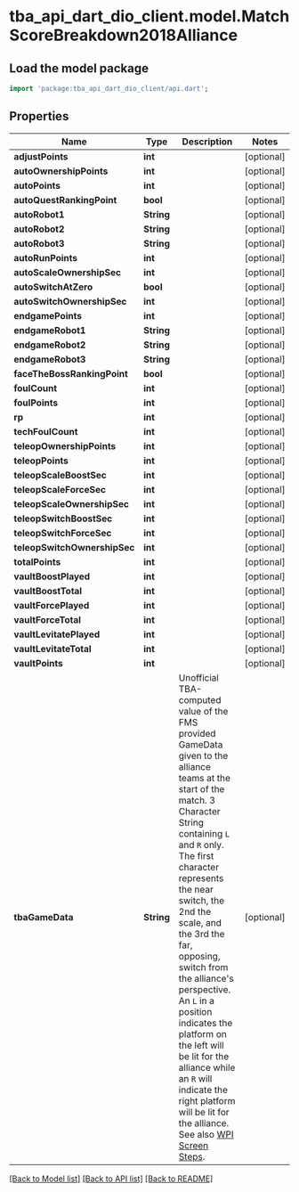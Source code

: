 # tba_api_dart_dio_client.model.MatchScoreBreakdown2018Alliance

## Load the model package
```dart
import 'package:tba_api_dart_dio_client/api.dart';
```

## Properties
Name | Type | Description | Notes
------------ | ------------- | ------------- | -------------
**adjustPoints** | **int** |  | [optional] 
**autoOwnershipPoints** | **int** |  | [optional] 
**autoPoints** | **int** |  | [optional] 
**autoQuestRankingPoint** | **bool** |  | [optional] 
**autoRobot1** | **String** |  | [optional] 
**autoRobot2** | **String** |  | [optional] 
**autoRobot3** | **String** |  | [optional] 
**autoRunPoints** | **int** |  | [optional] 
**autoScaleOwnershipSec** | **int** |  | [optional] 
**autoSwitchAtZero** | **bool** |  | [optional] 
**autoSwitchOwnershipSec** | **int** |  | [optional] 
**endgamePoints** | **int** |  | [optional] 
**endgameRobot1** | **String** |  | [optional] 
**endgameRobot2** | **String** |  | [optional] 
**endgameRobot3** | **String** |  | [optional] 
**faceTheBossRankingPoint** | **bool** |  | [optional] 
**foulCount** | **int** |  | [optional] 
**foulPoints** | **int** |  | [optional] 
**rp** | **int** |  | [optional] 
**techFoulCount** | **int** |  | [optional] 
**teleopOwnershipPoints** | **int** |  | [optional] 
**teleopPoints** | **int** |  | [optional] 
**teleopScaleBoostSec** | **int** |  | [optional] 
**teleopScaleForceSec** | **int** |  | [optional] 
**teleopScaleOwnershipSec** | **int** |  | [optional] 
**teleopSwitchBoostSec** | **int** |  | [optional] 
**teleopSwitchForceSec** | **int** |  | [optional] 
**teleopSwitchOwnershipSec** | **int** |  | [optional] 
**totalPoints** | **int** |  | [optional] 
**vaultBoostPlayed** | **int** |  | [optional] 
**vaultBoostTotal** | **int** |  | [optional] 
**vaultForcePlayed** | **int** |  | [optional] 
**vaultForceTotal** | **int** |  | [optional] 
**vaultLevitatePlayed** | **int** |  | [optional] 
**vaultLevitateTotal** | **int** |  | [optional] 
**vaultPoints** | **int** |  | [optional] 
**tbaGameData** | **String** | Unofficial TBA-computed value of the FMS provided GameData given to the alliance teams at the start of the match. 3 Character String containing `L` and `R` only. The first character represents the near switch, the 2nd the scale, and the 3rd the far, opposing, switch from the alliance's perspective. An `L` in a position indicates the platform on the left will be lit for the alliance while an `R` will indicate the right platform will be lit for the alliance. See also [WPI Screen Steps](https://wpilib.screenstepslive.com/s/currentCS/m/getting_started/l/826278-2018-game-data-details). | [optional] 

[[Back to Model list]](../README.md#documentation-for-models) [[Back to API list]](../README.md#documentation-for-api-endpoints) [[Back to README]](../README.md)


